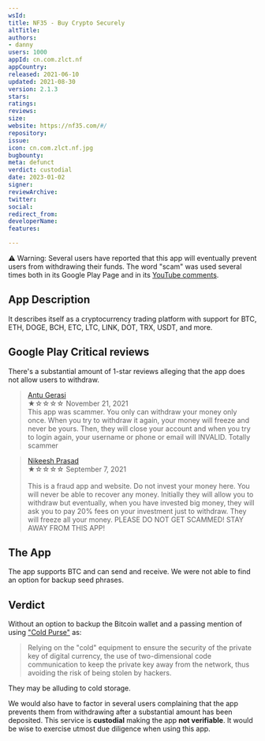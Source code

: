```yaml
---
wsId: 
title: NF35 - Buy Crypto Securely
altTitle: 
authors:
- danny
users: 1000
appId: cn.com.zlct.nf
appCountry: 
released: 2021-06-10
updated: 2021-08-30
version: 2.1.3
stars: 
ratings: 
reviews: 
size: 
website: https://nf35.com/#/
repository: 
issue: 
icon: cn.com.zlct.nf.jpg
bugbounty: 
meta: defunct
verdict: custodial
date: 2023-01-02
signer: 
reviewArchive: 
twitter: 
social: 
redirect_from: 
developerName: 
features: 

---
```


<div class="alertBox"><div>
⚠️ Warning: Several users have reported that this app will eventually prevent users from withdrawing their funds. The word "scam" was used several times both in its Google Play Page and in its <a href="https://www.youtube.com/watch?v=5GU-NCeCcgw">YouTube comments</a>.
</div></div>

## App Description

It describes itself as a cryptocurrency trading platform with support for BTC, ETH, DOGE, BCH, ETC, LTC, LINK, DOT, TRX, USDT, and more.

## Google Play Critical reviews

There's a substantial amount of 1-star reviews alleging that the app does not allow users to withdraw.

> [Antu Gerasi](https://play.google.com/store/apps/details?id=cn.com.zlct.nf&reviewId=gp%3AAOqpTOEK7JQrhMNJAWLNmh1pGdrPD1hMEUpo8G_Zw-YouxMmX-RPhFmTYOgiESjWz_ClIkYCaJiKMHmS05eg1Xc)<br>
  ★☆☆☆☆ November 21, 2021<br>
  This app was scammer. You only can withdraw your money only once. When you try to withdraw it again, your money will freeze and never be yours. Then, they will close your account and when you try to login again, your username or phone or email will INVALID. Totally scammer
  
> [Nikeesh Prasad](https://play.google.com/store/apps/details?id=cn.com.zlct.nf&reviewId=gp%3AAOqpTOGCzD2fNadd4Qtim3KOQ7BxX6eCE47JDmSFxx7jaeGvGR2un9WE07CgcfMqHTBQTsLVR_HWdCTeXJmzBS0)<br>
  ★☆☆☆☆ September 7, 2021<br>  
  This is a fraud app and website. Do not invest your money here. You will never be able to recover any money. Initially they will allow you to withdraw but eventually, when you have invested big money, they will ask you to pay 20% fees on your investment just to withdraw. They will freeze all your money. PLEASE DO NOT GET SCAMMED! STAY AWAY FROM THIS APP!
  
## The App

The app supports BTC and can send and receive. We were not able to find an option for backup seed phrases. 

## Verdict

Without an option to backup the Bitcoin wallet and a passing mention of using ["Cold Purse"](https://nf35.com/) as:

> Relying on the "cold" equipment to ensure the security of the private key of digital currency, the use of two-dimensional code communication to keep the private key away from the network, thus avoiding the risk of being stolen by hackers.

They may be alluding to cold storage. 

We would also have to factor in several users complaining that the app prevents them from withdrawing after a substantial amount has been deposited. This service is **custodial** making the app **not verifiable**. It would be wise to exercise utmost due diligence when using this app.

